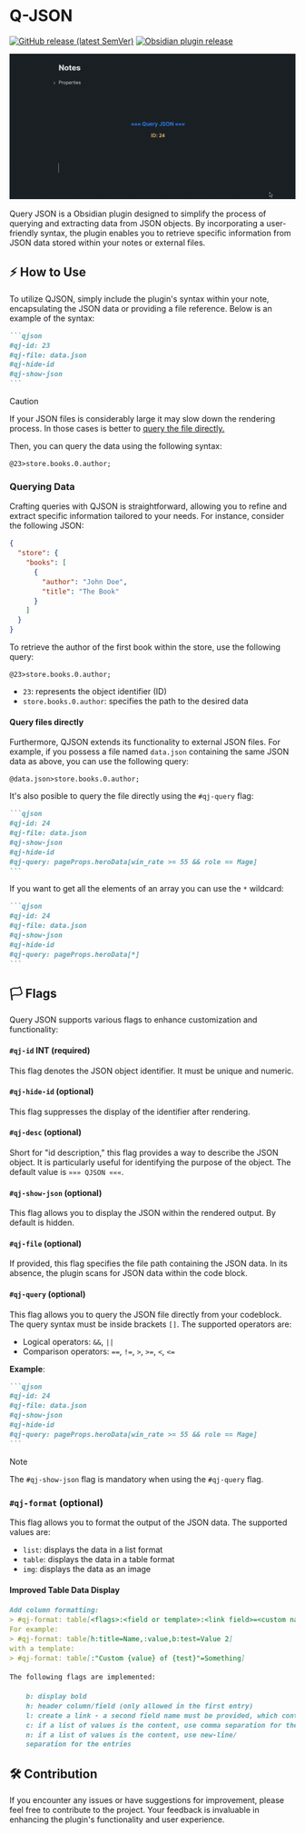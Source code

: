 # Q-JSON

[![GitHub release (latest SemVer)](https://img.shields.io/github/v/release/rooyca/query-json?logo=github&color=ee8449&style=flat-square)](https://github.com/rooyca/query-json/releases/latest)
[![Obsidian plugin release](https://img.shields.io/badge/Obsidian%20plugin%20release-purple?logo=obsidian&style=flat-square)](https://obsidian.md/plugins?id=query-json)

![qj-showcase](qj-showcase.gif)

Query JSON is a Obsidian plugin designed to simplify the process of querying and extracting data from JSON objects. By incorporating a user-friendly syntax, the plugin enables you to retrieve specific information from JSON data stored within your notes or external files.

## ⚡ How to Use

To utilize QJSON, simply include the plugin's syntax within your note, encapsulating the JSON data or providing a file reference. Below is an example of the syntax:

~~~markdown
```qjson
#qj-id: 23
#qj-file: data.json
#qj-hide-id
#qj-show-json
```
~~~

> [!CAUTION]
> If your JSON files is considerably large it may slow down the rendering process. In those cases is better to [query the file directly.](#query-files-directly)

Then, you can query the data using the following syntax:

```
@23>store.books.0.author;
```

### Querying Data

Crafting queries with QJSON is straightforward, allowing you to refine and extract specific information tailored to your needs. For instance, consider the following JSON:

```json
{
  "store": {
    "books": [
      {
        "author": "John Doe",
        "title": "The Book"
      }
    ]
  }
}
```

To retrieve the author of the first book within the store, use the following query:

```
@23>store.books.0.author;
```

- `23`: represents the object identifier (ID)
- `store.books.0.author`: specifies the path to the desired data

#### Query files directly

Furthermore, QJSON extends its functionality to external JSON files. For example, if you possess a file named `data.json` containing the same JSON data as above, you can use the following query:

```
@data.json>store.books.0.author;
```

It's also posible to query the file directly using the `#qj-query` flag:

~~~markdown
```qjson
#qj-id: 24
#qj-file: data.json
#qj-show-json
#qj-hide-id
#qj-query: pageProps.heroData[win_rate >= 55 && role == Mage]
```
~~~

If you want to get all the elements of an array you can use the `*` wildcard:

~~~markdown
```qjson
#qj-id: 24
#qj-file: data.json
#qj-show-json
#qj-hide-id
#qj-query: pageProps.heroData[*]
```
~~~

## 🏳️ Flags

Query JSON supports various flags to enhance customization and functionality:

#### `#qj-id` INT (required)

This flag denotes the JSON object identifier. It must be unique and numeric.

#### `#qj-hide-id` (optional)

This flag suppresses the display of the identifier after rendering.

#### `#qj-desc` (optional)

Short for "id description," this flag provides a way to describe the JSON object. It is particularly useful for identifying the purpose of the object. The default value is `»»» QJSON «««`.

#### `#qj-show-json` (optional)

This flag allows you to display the JSON within the rendered output. By default is hidden.

#### `#qj-file` (optional)

If provided, this flag specifies the file path containing the JSON data. In its absence, the plugin scans for JSON data within the code block.

#### `#qj-query` (optional)

This flag allows you to query the JSON file directly from your codeblock. The query syntax must be inside brackets `[]`. The supported operators are:

- Logical operators: `&&`, `||`
- Comparison operators: `==`, `!=`, `>`, `>=`, `<`, `<=`

**Example**:

~~~markdown
```qjson
#qj-id: 24
#qj-file: data.json
#qj-show-json
#qj-hide-id
#qj-query: pageProps.heroData[win_rate >= 55 && role == Mage]
```
~~~

> [!NOTE]
> The `#qj-show-json` flag is mandatory when using the `#qj-query` flag.

### `#qj-format` (optional)

This flag allows you to format the output of the JSON data. The supported values are:

- `list`: displays the data in a list format
- `table`: displays the data in a table format
- `img`: displays the data as an image

#### Improved Table Data Display

```markdown
Add column formatting:
> #qj-format: table[<flags>:<field or template>:<link field>=<custom name>,<flags>:<field or template>:<link field>=<custom name>,...]
For example:
> #qj-format: table[h:title=Name,:value,b:test=Value 2]
with a template:
> #qj-format: table[:"Custom {value} of {test}"=Something]

The following flags are implemented:

    b: display bold
    h: header column/field (only allowed in the first entry)
    l: create a link - a second field name must be provided, which contains the link URL
    c: if a list of values is the content, use comma separation for the entries
    n: if a list of values is the content, use new-line/
    separation for the entries
```

## 🛠️ Contribution

If you encounter any issues or have suggestions for improvement, please feel free to contribute to the project. Your feedback is invaluable in enhancing the plugin's functionality and user experience.
